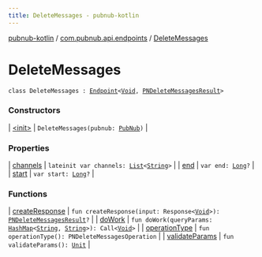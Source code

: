 ```yaml
---
title: DeleteMessages - pubnub-kotlin
---
```


[pubnub-kotlin](../../index.html) / [com.pubnub.api.endpoints](../index.html) / [DeleteMessages](./index.html)

# DeleteMessages

`class DeleteMessages : `[`Endpoint`](../../com.pubnub.api/-endpoint/index.html)`<`[`Void`](https://docs.oracle.com/javase/6/docs/api/java/lang/Void.html)`, `[`PNDeleteMessagesResult`](../../com.pubnub.api.models.consumer.history/-p-n-delete-messages-result/index.html)`>`

### Constructors

| [&lt;init&gt;](-init-.html) | `DeleteMessages(pubnub: `[`PubNub`](../../com.pubnub.api/-pub-nub/index.html)`)` |

### Properties

| [channels](channels.html) | `lateinit var channels: `[`List`](https://kotlinlang.org/api/latest/jvm/stdlib/kotlin.collections/-list/index.html)`<`[`String`](https://kotlinlang.org/api/latest/jvm/stdlib/kotlin/-string/index.html)`>` |
| [end](end.html) | `var end: `[`Long`](https://kotlinlang.org/api/latest/jvm/stdlib/kotlin/-long/index.html)`?` |
| [start](start.html) | `var start: `[`Long`](https://kotlinlang.org/api/latest/jvm/stdlib/kotlin/-long/index.html)`?` |

### Functions

| [createResponse](create-response.html) | `fun createResponse(input: Response<`[`Void`](https://docs.oracle.com/javase/6/docs/api/java/lang/Void.html)`>): `[`PNDeleteMessagesResult`](../../com.pubnub.api.models.consumer.history/-p-n-delete-messages-result/index.html)`?` |
| [doWork](do-work.html) | `fun doWork(queryParams: `[`HashMap`](https://docs.oracle.com/javase/6/docs/api/java/util/HashMap.html)`<`[`String`](https://kotlinlang.org/api/latest/jvm/stdlib/kotlin/-string/index.html)`, `[`String`](https://kotlinlang.org/api/latest/jvm/stdlib/kotlin/-string/index.html)`>): Call<`[`Void`](https://docs.oracle.com/javase/6/docs/api/java/lang/Void.html)`>` |
| [operationType](operation-type.html) | `fun operationType(): PNDeleteMessagesOperation` |
| [validateParams](validate-params.html) | `fun validateParams(): `[`Unit`](https://kotlinlang.org/api/latest/jvm/stdlib/kotlin/-unit/index.html) |

